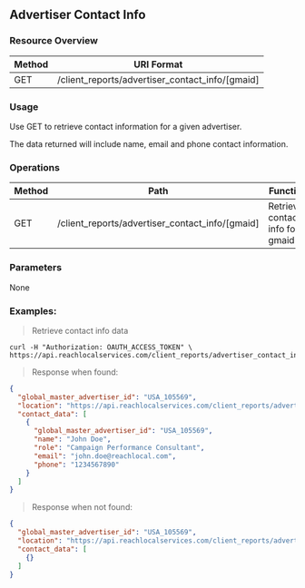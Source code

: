 ## Advertiser Contact Info

### Resource Overview

| Method | URI Format |
|---|---|
| GET | /client_reports/advertiser_contact_info/[gmaid] |

### Usage
Use GET to retrieve contact information for a given advertiser.

The data returned will include name, email and phone contact information.

### Operations
| Method  | Path  | Function |
|---|---|---|
| GET  | /client_reports/advertiser_contact_info/[gmaid] | Retrieves contact info for gmaid  |

### Parameters

None

### Examples:

> Retrieve contact info data

```
curl -H "Authorization: OAUTH_ACCESS_TOKEN" \
https://api.reachlocalservices.com/client_reports/advertiser_contact_info/USA_105569
```

> Response when found:

```json
{
  "global_master_advertiser_id": "USA_105569",
  "location": "https://api.reachlocalservices.com/client_reports/advertiser_contact_info/USA_105569",
  "contact_data": [
    {
      "global_master_advertiser_id": "USA_105569",
      "name": "John Doe",
      "role": "Campaign Performance Consultant",
      "email": "john.doe@reachlocal.com",
      "phone": "1234567890"
    }
  ]
}
```

> Response when not found:

```json
{
  "global_master_advertiser_id": "USA_105569",
  "location": "https://api.reachlocalservices.com/client_reports/advertiser_contact_info/USA_105569",
  "contact_data": [
    {}
  ]
}
```